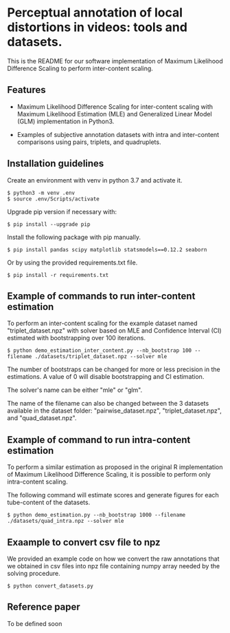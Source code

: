 # Perceptual annotation of local distortions in videos: tools and datasets.

This is the README for our software implementation of Maximum Likelihood Difference Scaling to perform inter-content scaling.

## Features

- Maximum Likelihood Difference Scaling for inter-content scaling with Maximum Likelihood Estimation (MLE) and Generalized Linear Model (GLM) implementation in Python3.

- Examples of subjective annotation datasets with intra and inter-content comparisons using pairs, triplets, and quadruplets.

## Installation guidelines

Create an environment with venv in python 3.7 and activate it.

```
$ python3 -m venv .env
$ source .env/Scripts/activate
```

Upgrade pip version if necessary with: 
```
$ pip install --upgrade pip
```

Install the following package with pip manually.
```
$ pip install pandas scipy matplotlib statsmodels==0.12.2 seaborn
```

Or by using the provided requirements.txt file.
```
$ pip install -r requirements.txt
```

## Example of commands to run inter-content estimation


To perform an inter-content scaling for the example dataset named "triplet_dataset.npz" with solver based on MLE and Confidence Interval (CI) estimated with bootstrapping over 100 iterations.
```
$ python demo_estimation_inter_content.py --nb_bootstrap 100 --filename ./datasets/triplet_dataset.npz --solver mle
```

The number of bootstraps can be changed for more or less precision in the estimations. A value of 0 will disable bootstrapping and CI estimation. 

The solver's name can be either "mle" or "glm".

The name of the filename can also be changed between the 3 datasets available in the dataset folder: "pairwise_dataset.npz", "triplet_dataset.npz", and "quad_dataset.npz".

## Example of command to run intra-content estimation

To perform a similar estimation as proposed in the original R implementation of Maximum Likelihood Difference Scaling, it is possible to perform only intra-content scaling.

The following command will estimate scores and generate figures for each tube-content of the datasets.

```
$ python demo_estimation.py --nb_bootstrap 1000 --filename ./datasets/quad_intra.npz --solver mle
```

## Exaample to convert csv file to npz

We provided an example code on how we convert the raw annotations that we obtained in csv files into npz file containing numpy array needed by the solving procedure.

```
$ python convert_datasets.py
```

## Reference paper 

To be defined soon


